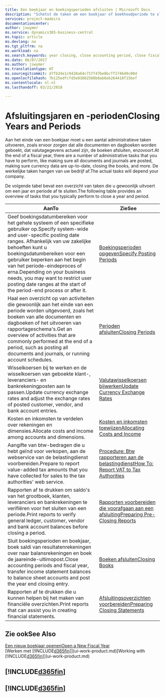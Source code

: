 ```yaml
---
title: Een boekjaar en boekingsperioden afsluiten | Microsoft Docs
description: "Schetst de taken om een boekjaar of boekhoudperiode te sluiten, bijvoorbeeld, ervoor zorgen dat documenten en dagboeken worden geboekt en banksaldi verifiëren."
services: project-madeira
documentationcenter: 
author: jswymer
ms.service: dynamics365-business-central
ms.topic: article
ms.devlang: na
ms.tgt_pltfrm: na
ms.workload: na
ms.search.keywords: year closing, close accounting period, close fiscal year, bank account detailed trial balance
ms.date: 06/07/2017
ms.author: jswymer
ms.translationtype: HT
ms.sourcegitcommit: d7fb34e1c9428a64c71ff47be8bcff174649c00d
ms.openlocfilehash: 7b125edfcfd5e03882568b8ab6eb264418f15bef
ms.contentlocale: nl-nl
ms.lasthandoff: 03/22/2018

---
```

# <a name="closing-years-and-periods"></a><span data-ttu-id="0b0a2-103">Afsluitingsjaren en -perioden</span><span class="sxs-lookup"><span data-stu-id="0b0a2-103">Closing Years and Periods</span></span>
<span data-ttu-id="0b0a2-104">Aan het einde van een boekjaar moet u een aantal administratieve taken uitvoeren, zoals ervoor zorgen dat alle documenten en dagboeken worden geboekt, dat valutagegevens actueel zijn, de boeken afsluiten, enzovoort.</span><span class="sxs-lookup"><span data-stu-id="0b0a2-104">At the end of a fiscal year, there are a number of administrative tasks that you have to perform, like making sure all documents and journals are posted, making sure currency data are up-to-date, closing the books, and more.</span></span> <span data-ttu-id="0b0a2-105">De werkelijke taken hangen van uw bedrijf af.</span><span class="sxs-lookup"><span data-stu-id="0b0a2-105">The actual tasks will depend your company.</span></span>

<span data-ttu-id="0b0a2-106">De volgende tabel bevat een overzicht van taken die u gewoonlijk uitvoert om een jaar en periode af te sluiten.</span><span class="sxs-lookup"><span data-stu-id="0b0a2-106">The following table provides an overview of tasks that you typically perform to close a year and period.</span></span>

| <span data-ttu-id="0b0a2-107">Aan</span><span class="sxs-lookup"><span data-stu-id="0b0a2-107">To</span></span> | <span data-ttu-id="0b0a2-108">Zie</span><span class="sxs-lookup"><span data-stu-id="0b0a2-108">See</span></span> |
| --- | --- |
| <span data-ttu-id="0b0a2-109">Geef boekingsdatumbereiken voor het gehele systeem of een specifieke gebruiker op.</span><span class="sxs-lookup"><span data-stu-id="0b0a2-109">Specify system-wide and user-specific posting date ranges.</span></span> <span data-ttu-id="0b0a2-110">Afhankelijk van uw zakelijke behoeften kunt u boekingsdatumbereiken voor een gebruiker beperken aan het begin van het periode-eindeproces of erna.</span><span class="sxs-lookup"><span data-stu-id="0b0a2-110">Depending on your business needs, you may want to restrict user posting date ranges at the start of the period-end process or after it.</span></span> |[<span data-ttu-id="0b0a2-111">Boekingsperioden opgeven</span><span class="sxs-lookup"><span data-stu-id="0b0a2-111">Specify Posting Periods</span></span>](finance-how-specify-posting-periods.md) |
| <span data-ttu-id="0b0a2-112">Haal een overzicht op van activiteiten die gewoonlijk aan het einde van een periode worden uitgevoerd, zoals het boeken van alle documenten en dagboeken of het uitvoeren van rapportageschema's.</span><span class="sxs-lookup"><span data-stu-id="0b0a2-112">Get an overview of activities that are commonly performed at the end of a period, such as posting all documents and journals, or running account schedules.</span></span> |[<span data-ttu-id="0b0a2-113">Perioden afsluiten</span><span class="sxs-lookup"><span data-stu-id="0b0a2-113">Closing Periods</span></span>](year-how-complete-period-end-processes.md) |
| <span data-ttu-id="0b0a2-114">Wisselkoersen bij te werken en de wisselkoersen van geboekte klant-, leveranciers- en bankrekeningposten aan te passen.</span><span class="sxs-lookup"><span data-stu-id="0b0a2-114">Update currency exchange rates and adjust the exchange rates of posted customer, vendor, and bank account entries.</span></span> |[<span data-ttu-id="0b0a2-115">Valutawisselkoersen bijwerken</span><span class="sxs-lookup"><span data-stu-id="0b0a2-115">Update Currency Exchange Rates</span></span>](finance-how-update-currencies.md) |
| <span data-ttu-id="0b0a2-116">Kosten en inkomsten te verdelen over rekeningen en dimensies.</span><span class="sxs-lookup"><span data-stu-id="0b0a2-116">Allocate costs and income among accounts and dimensions.</span></span> |[<span data-ttu-id="0b0a2-117">Kosten en inkomsten toewijzen</span><span class="sxs-lookup"><span data-stu-id="0b0a2-117">Allocating Costs and Income</span></span>](year-allocate-costs-income.md) |
| <span data-ttu-id="0b0a2-118">Aangifte van btw-bedragen die u hebt geïnd voor verkopen, aan de webservice van de belastingdienst voorbereiden.</span><span class="sxs-lookup"><span data-stu-id="0b0a2-118">Prepare to report value-added tax amounts that you have collected for sales to the tax authorities' web service.</span></span> |[<span data-ttu-id="0b0a2-119">Procedure: Btw rapporteren aan de belastingdienst</span><span class="sxs-lookup"><span data-stu-id="0b0a2-119">How To: Report VAT to Tax Authorities</span></span>](finance-how-report-vat.md)|
| <span data-ttu-id="0b0a2-120">Rapporten af te drukken om saldo's van het grootboek, klanten, leveranciers en bankrekeningen te verifiëren voor het sluiten van een periode.</span><span class="sxs-lookup"><span data-stu-id="0b0a2-120">Print reports to verify general ledger, customer, vendor and bank account balances before closing a period.</span></span> |[<span data-ttu-id="0b0a2-121">Rapporten voorbereiden die voorafgaan aan een afsluiting</span><span class="sxs-lookup"><span data-stu-id="0b0a2-121">Preparing Pre-Closing Reports</span></span>](year-prepare-preclose-reports.md) |
| <span data-ttu-id="0b0a2-122">Sluit boekingsperioden en boekjaar, boek saldi van resultatenrekeningen over naar balansrekeningen en boek de jaareinde-ultimopost.</span><span class="sxs-lookup"><span data-stu-id="0b0a2-122">Close accounting periods and fiscal year, transfer income statement balances to balance sheet accounts and post the year end closing entry.</span></span> |[<span data-ttu-id="0b0a2-123">Boeken afsluiten</span><span class="sxs-lookup"><span data-stu-id="0b0a2-123">Closing Books</span></span>](year-close-books.md) |
| <span data-ttu-id="0b0a2-124">Rapporten af te drukken die u kunnen helpen bij het maken van financiële overzichten.</span><span class="sxs-lookup"><span data-stu-id="0b0a2-124">Print reports that can assist you in creating financial statements.</span></span> |[<span data-ttu-id="0b0a2-125">Afsluitingsoverzichten voorbereiden</span><span class="sxs-lookup"><span data-stu-id="0b0a2-125">Preparing Closing Statements</span></span>](year-prepare-close-statement.md) |

## <a name="see-also"></a><span data-ttu-id="0b0a2-126">Zie ook</span><span class="sxs-lookup"><span data-stu-id="0b0a2-126">See Also</span></span>
[<span data-ttu-id="0b0a2-127">Een nieuw boekjaar openen</span><span class="sxs-lookup"><span data-stu-id="0b0a2-127">Open a New Fiscal Year</span></span>](finance-how-open-new-fiscal-year.md)  
<span data-ttu-id="0b0a2-128">[Werken met [!INCLUDE[d365fin](includes/d365fin_md.md)]](ui-work-product.md)</span><span class="sxs-lookup"><span data-stu-id="0b0a2-128">[Working with [!INCLUDE[d365fin](includes/d365fin_md.md)]](ui-work-product.md)</span></span>

## [!INCLUDE[d365fin](includes/free_trial_md.md)]  
## [!INCLUDE[d365fin](includes/training_link_md.md)]

